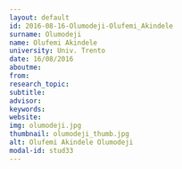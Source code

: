 ```yaml
---
layout: default 
id: 2016-08-16-Olumodeji-Olufemi_Akindele
surname: Olumodeji
name: Olufemi Akindele
university: Univ. Trento
date: 16/08/2016
aboutme: 
from: 
research_topic: 
subtitle: 
advisor: 
keywords: 
website: 
img: olumodeji.jpg
thumbnail: olumodeji_thumb.jpg
alt: Olufemi Akindele Olumodeji
modal-id: stud33
---
```

